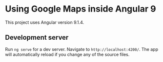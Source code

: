 # Using Google Maps inside Angular 9

This project uses Angular version 9.1.4.

## Development server

Run `ng serve` for a dev server. Navigate to `http://localhost:4200/`. The app will automatically reload if you change any of the source files.

